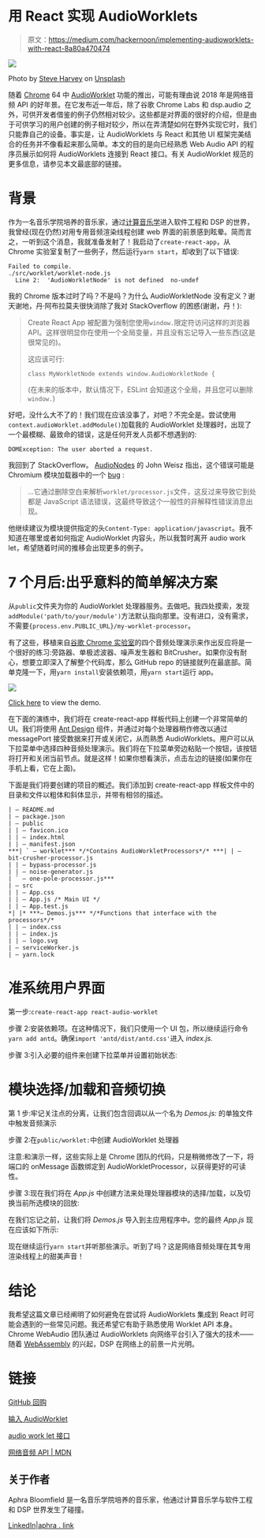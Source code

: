 # 用 React 实现 AudioWorklets

> 原文：<https://medium.com/hackernoon/implementing-audioworklets-with-react-8a80a470474>

![](img/76fd0f9d2bacae957e213e4f291748fc.png)

Photo by [Steve Harvey](https://unsplash.com/photos/xWiXi6wRLGo?utm_source=unsplash&utm_medium=referral&utm_content=creditCopyText) on [Unsplash](https://unsplash.com/search/photos/synthesizer?utm_source=unsplash&utm_medium=referral&utm_content=creditCopyText)

随着 [Chrome](https://hackernoon.com/tagged/chrome) 64 中 [AudioWorklet](https://hackernoon.com/tagged/audioworklets) 功能的推出，可能有理由说 2018 年是网络音频 API 的好年景。在它发布近一年后，除了谷歌 Chrome Labs 和 dsp.audio 之外，可供开发者借鉴的例子仍然相对较少。这些都是对界面的很好的介绍，但是由于可供学习的用户创建的例子相对较少，所以在弄清楚如何在野外实现它时，我们只能靠自己的设备。事实是，让 AudioWorklets 与 React 和其他 UI 框架完美结合的任务并不像看起来那么简单。本文的目的是向已经熟悉 Web Audio API 的程序员展示如何将 AudioWorklets 连接到 React 接口。有关 AudioWorklet 规范的更多信息，请参见本文最底部的链接。

# 背景

作为一名音乐学院培养的音乐家，通过[计算音乐学](/@krisshaffer/what-is-computational-musicology-f25ee0a65102)进入软件工程和 DSP 的世界，我曾经(现在仍然)对用专用音频渲染线程创建 web 界面的前景感到眩晕。简而言之，一听到这个消息，我就准备发射了！我启动了`create-react-app`，从 Chrome 实验室复制了一些例子，然后运行`yarn start`，却收到了以下错误:

```
Failed to compile.
./src/worklet/worklet-node.js
  Line 2:  'AudioWorkletNode' is not defined  no-undef
```

我的 Chrome 版本过时了吗？不是吗？为什么 AudioWorkletNode 没有定义？谢天谢地，丹·阿布拉莫夫很快消除了我对 StackOverflow 的困惑(谢谢，丹！):

> Create React App 被配置为强制您使用`window.`限定符访问这样的浏览器 API。这样很明显你在使用一个全局变量，并且没有忘记导入一些东西(这是很常见的)。
> 
> 这应该可行:
> 
> `class MyWorkletNode extends window.AudioWorkletNode {`
> 
> (在未来的版本中，默认情况下，ESLint 会知道这个全局，并且您可以删除`window.`)

好吧，没什么大不了的！我们现在应该没事了，对吧？不完全是。尝试使用`context.audioWorklet.addModule()`加载我的 AudioWorklet 处理器时，出现了一个最模糊、最致命的错误，这是任何开发人员都不想遇到的:

```
DOMException: The user aborted a request.
```

我回到了 StackOverflow。 [AudioNodes](http://audionodes.com) 的 John Weisz 指出，这个错误可能是 Chromium 模块加载器中的一个 [bug](https://bugs.chromium.org/p/chromium/issues/detail?id=807160) :

> …它通过删除空白来解析`worklet/processor.js`文件，这反过来导致它到处都是 JavaScript 语法错误，这最终导致这个一般性的非解释性错误消息出现。

他继续建议为模块提供指定的头`Content-Type: application/javascript`。我不知道在哪里或者如何指定 AudioWorklet 内容头，所以我暂时离开 audio work let，希望随着时间的推移会出现更多的例子。

# 7 个月后:出乎意料的简单解决方案

从`public`文件夹为你的 AudioWorklet 处理器服务。去做吧。我四处摸索，发现`addModule('path/to/your/module')`方法默认指向那里。没有进口，没有需求，不需要`{process.env.PUBLIC_URL}/my-worklet-processor`。

有了这些，移植来自[谷歌 Chrome 实验室](https://googlechromelabs.github.io/web-audio-samples/audio-worklet/)的四个音频处理演示来作出反应将是一个很好的练习:旁路器、单极滤波器、噪声发生器和 BitCrusher。如果你没有耐心，想要立即深入了解整个代码库，那么 GitHub repo 的链接就列在最底部。简单克隆一下，用`yarn install`安装依赖项，用`yarn start`运行 app。

![](img/7380dc441425389ddc91fc37dd4ed8cd.png)

[Click here](https://react-audio-worklet.herokuapp.com) to view the demo.

在下面的演练中，我们将在 create-react-app 样板代码上创建一个非常简单的 UI。我们将使用 [Ant Design](https://ant.design/) 组件，并通过对每个处理器稍作修改以通过 messagePort 接受数据来打开或关闭它，从而熟悉 AudioWorklets。用户可以从下拉菜单中选择四种音频处理演示。我们将在下拉菜单旁边粘贴一个按钮，该按钮将打开和关闭当前节点。就是这样！如果你想看演示，点击左边的链接(如果你在手机上看，它在上面)。

下面是我们将要创建的项目的概述。我们添加到 create-react-app 样板文件中的目录和文件以粗体和斜体显示，并带有相邻的描述。

```
| — README.md
| — package.json
| — public
| | — favicon.ico
| | — index.html
| | — manifest.json
***| ` — worklet*** */*Contains AudioWorkletProcessors*/* ***| | — bit-crusher-processor.js
| | — bypass-processor.js
| | — noise-generator.js
| ` — one-pole-processor.js***
| — src
| | — App.css
| | — App.js /* Main UI */
| | — App.test.js
*| |* ***— Demos.js*** */*Functions that interface with the processors*/*
| | — index.css
| | — index.js
| | — logo.svg
| — serviceWorker.js
| — yarn.lock
```

# 准系统用户界面

第一步:`create-react-app react-audio-worklet`

步骤 2:安装依赖项。在这种情况下，我们只使用一个 UI 包，所以继续运行命令`yarn add antd`。确保`import 'antd/dist/antd.css'`进入 *index.js.*

步骤 3:引入必要的组件来创建下拉菜单并设置初始状态:

# 模块选择/加载和音频切换

第 1 步:牢记关注点的分离，让我们包含回调以从一个名为 *Demos.js:* 的单独文件中触发音频演示

步骤 2:在`public/worklet:`中创建 AudioWorklet 处理器

注意:和演示一样，这些实际上是 Chrome 团队的代码，只是稍微修改了一下，将端口的 onMessage 函数绑定到 AudioWorkletProcessor，以获得更好的可读性。

步骤 3:现在我们将在 *App.js* 中创建方法来处理处理器模块的选择/加载，以及切换当前所选模块的回放:

在我们忘记之前，让我们将 *Demos.js* 导入到主应用程序中。您的最终 *App.js* 现在应该如下所示:

现在继续运行`yarn start`并听那些演示。听到了吗？这是网络音频处理在其专用渲染线程上的甜美声音！

# 结论

我希望这篇文章已经阐明了如何避免在尝试将 AudioWorklets 集成到 React 时可能会遇到的一些常见问题。我还希望它有助于熟悉使用 Worklet API 本身。Chrome WebAudio 团队通过 AudioWorklets 向网络平台引入了强大的技术——随着 [WebAssembly](https://developers.google.com/web/updates/2018/06/audio-worklet-design-pattern#using_audio_worklet_with_webassembly) 的兴起，DSP 在网络上的前景一片光明。

# 链接

[GitHub 回购](https://github.com/bloom510/react-audio-worklet-example)

[输入 AudioWorklet](https://developers.google.com/web/updates/2017/12/audio-worklet)

[audio work let 接口](https://www.w3.org/TR/webaudio/#audioworklet)

[网络音频 API | MDN](https://developer.mozilla.org/en-US/docs/Web/API/Web_Audio_API)

## 关于作者

Aphra Bloomfield 是一名音乐学院培养的音乐家，他通过计算音乐学与软件工程和 DSP 世界发生了碰撞。

[LinkedIn](https://linkedin.com/in/heyaphra)|[aphra . link](https://aphra.link)